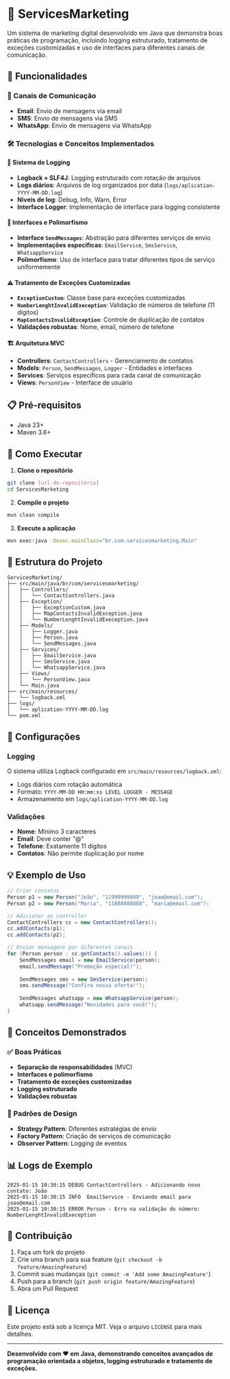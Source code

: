 # 📧 ServicesMarketing

Um sistema de marketing digital desenvolvido em Java que demonstra boas práticas de programação, incluindo logging estruturado, tratamento de exceções customizadas e uso de interfaces para diferentes canais de comunicação.

## 🚀 Funcionalidades

### 📨 Canais de Comunicação
- **Email**: Envio de mensagens via email
- **SMS**: Envio de mensagens via SMS
- **WhatsApp**: Envio de mensagens via WhatsApp

### 🛠️ Tecnologias e Conceitos Implementados

#### 📝 Sistema de Logging
- **Logback + SLF4J**: Logging estruturado com rotação de arquivos
- **Logs diários**: Arquivos de log organizados por data (`logs/aplication-YYYY-MM-DD.log`)
- **Níveis de log**: Debug, Info, Warn, Error
- **Interface Logger**: Implementação de interface para logging consistente

#### 🎯 Interfaces e Polimorfismo
- **Interface `SendMessages`**: Abstração para diferentes serviços de envio
- **Implementações específicas**: `EmailService`, `SmsService`, `WhatsappService`
- **Polimorfismo**: Uso de interface para tratar diferentes tipos de serviço uniformemente

#### ⚠️ Tratamento de Exceções Customizadas
- **`ExceptionCustom`**: Classe base para exceções customizadas
- **`NumberLenghtInvalidExeception`**: Validação de números de telefone (11 dígitos)
- **`MapContactsInvalidException`**: Controle de duplicação de contatos
- **Validações robustas**: Nome, email, número de telefone

#### 🏗️ Arquitetura MVC
- **Controllers**: `ContactControllers` - Gerenciamento de contatos
- **Models**: `Person`, `SendMessages`, `Logger` - Entidades e interfaces
- **Services**: Serviços específicos para cada canal de comunicação
- **Views**: `PersonView` - Interface de usuário

## 📋 Pré-requisitos

- Java 23+
- Maven 3.6+

## 🚀 Como Executar

1. **Clone o repositório**
```bash
git clone [url-do-repositorio]
cd ServicesMarketing
```

2. **Compile o projeto**
```bash
mvn clean compile
```

3. **Execute a aplicação**
```bash
mvn exec:java -Dexec.mainClass="br.com.servicesmarketing.Main"
```

## 📁 Estrutura do Projeto

```
ServicesMarketing/
├── src/main/java/br/com/servicesmarketing/
│   ├── Controllers/
│   │   └── ContactControllers.java
│   ├── Exception/
│   │   ├── ExceptionCustom.java
│   │   ├── MapContactsInvalidException.java
│   │   └── NumberLenghtInvalidExeception.java
│   ├── Models/
│   │   ├── Logger.java
│   │   ├── Person.java
│   │   └── SendMessages.java
│   ├── Services/
│   │   ├── EmailService.java
│   │   ├── SmsService.java
│   │   └── WhatsappService.java
│   ├── Views/
│   │   └── PersonView.java
│   └── Main.java
├── src/main/resources/
│   └── logback.xml
├── logs/
│   └── aplication-YYYY-MM-DD.log
└── pom.xml
```

## 🔧 Configurações

### Logging
O sistema utiliza Logback configurado em `src/main/resources/logback.xml`:
- Logs diários com rotação automática
- Formato: `YYYY-MM-DD HH:mm:ss LEVEL LOGGER - MESSAGE`
- Armazenamento em `logs/aplication-YYYY-MM-DD.log`

### Validações
- **Nome**: Mínimo 3 caracteres
- **Email**: Deve conter "@"
- **Telefone**: Exatamente 11 dígitos
- **Contatos**: Não permite duplicação por nome

## 💡 Exemplo de Uso

```java
// Criar contatos
Person p1 = new Person("João", "11999999999", "joao@email.com");
Person p2 = new Person("Maria", "11888888888", "maria@email.com");

// Adicionar ao controller
ContactControllers cc = new ContactControllers();
cc.addContacts(p1);
cc.addContacts(p2);

// Enviar mensagens por diferentes canais
for (Person person : cc.getContacts().values()) {
    SendMessages email = new EmailService(person);
    email.sendMessage("Promoção especial!");
    
    SendMessages sms = new SmsService(person);
    sms.sendMessage("Confira nossa oferta!");
    
    SendMessages whatsapp = new WhatsappService(person);
    whatsapp.sendMessage("Novidades para você!");
}
```

## 🎯 Conceitos Demonstrados

### ✅ Boas Práticas
- **Separação de responsabilidades** (MVC)
- **Interfaces e polimorfismo**
- **Tratamento de exceções customizadas**
- **Logging estruturado**
- **Validações robustas**

### 🔄 Padrões de Design
- **Strategy Pattern**: Diferentes estratégias de envio
- **Factory Pattern**: Criação de serviços de comunicação
- **Observer Pattern**: Logging de eventos

## 📊 Logs de Exemplo

```
2025-01-15 10:30:15 DEBUG ContactControllers - Adicionando novo contato: João
2025-01-15 10:30:15 INFO  EmailService - Enviando email para joao@email.com
2025-01-15 10:30:15 ERROR Person - Erro na validação do número: NumberLenghtInvalidExeception
```

## 🤝 Contribuição

1. Faça um fork do projeto
2. Crie uma branch para sua feature (`git checkout -b feature/AmazingFeature`)
3. Commit suas mudanças (`git commit -m 'Add some AmazingFeature'`)
4. Push para a branch (`git push origin feature/AmazingFeature`)
5. Abra um Pull Request

## 📄 Licença

Este projeto está sob a licença MIT. Veja o arquivo `LICENSE` para mais detalhes.

---

**Desenvolvido com ❤️ em Java, demonstrando conceitos avançados de programação orientada a objetos, logging estruturado e tratamento de exceções.** 